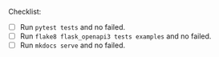 Checklist:

- [ ] Run `pytest tests` and no failed.
- [ ] Run `flake8 flask_openapi3 tests examples` and no failed.
- [ ] Run `mkdocs serve` and no failed.

